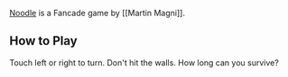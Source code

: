 [Noodle](https://play.fancade.com/5AEDD85F09AE9AE2) is a Fancade game by [[Martin Magni]].

## How to Play
Touch left or right to turn. Don't hit the walls. How long can you survive?